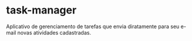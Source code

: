 # task-manager

Aplicativo de gerenciamento de tarefas que envia diratamente para seu e-mail novas atividades cadastradas.
